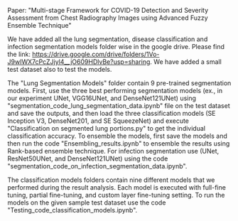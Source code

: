 Paper: "Multi-stage Framework for COVID-19 Detection and Severity Assessment from Chest Radiography Images using Advanced Fuzzy Ensemble Technique"

We have added all the lung segmentation, disease classification and infection segmentation models folder wise in the google drive. Please find the link: https://drive.google.com/drive/folders/1Vo-J9wIWX7cPcZJjyl4__jO609HDlvBe?usp=sharing. We have added a small test dataset also to test the models. 

The "Lung Segmentation Models" folder contain 9 pre-trained segmentation models. First,  use the three best performing segmentation models (ex., in our experiment UNet, VGG16UNet, and DenseNet121UNet) using "segmentation_code_lung_segmentation_data.ipynb" file on the test dataset and save the outputs, and then load the three classification models (SE Inception V3, DenseNet201, and SE SqueezeNet) and execute "Classification on segmented lung portions.py" to get the individual classification accuracy. To ensemble the models, first save the models and then run the code "Ensembling_results.ipynb" to ensemble the results using Rank-based ensemble technique. For infection segmentation use (UNet, ResNet50UNet, and DenseNet121UNet) using the code "segmentation_code_on_infection_segmentation_data.ipynb". 

The classification models folders contain nine different models that we performed during the result analysis. Each model is executed with full-fine tuning, partial fine-tuning, and custom layer fine-tuning setting. To run the models on the given sample test dataset use the code "Testing_code_classification_models.ipynb". 

